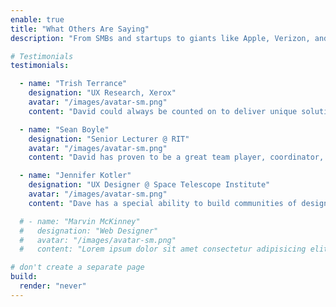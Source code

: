 ```yaml
---
enable: true
title: "What Others Are Saying"
description: "From SMBs and startups to giants like Apple, Verizon, and Xerox, I focus on having a cultural impact that outlives my time on a project. Here's what some have to say:"

# Testimonials
testimonials:

  - name: "Trish Terrance"
    designation: "UX Research, Xerox"
    avatar: "/images/avatar-sm.png"
    content: "David could always be counted on to deliver unique solutions. In one instance, I needed the prototype to be in a specific state for user testing while other teammates needed to interact with it simultaneously to administer bug-fixes. David was able to program the prototype in a way that let me conduct user testing without interfering with the updates to the prototype. He is an outstanding problem solver."

  - name: "Sean Boyle"
    designation: "Senior Lecturer @ RIT"
    avatar: "/images/avatar-sm.png"
    content: "David has proven to be a great team player, coordinator, and facilitator in organizing Upstate UX. He also formed and successfully ran the Crashtest group, and was absolutely instrumental in helping it achieve the success and praise it now sees."

  - name: "Jennifer Kotler"
    designation: "UX Designer @ Space Telescope Institute"
    avatar: "/images/avatar-sm.png"
    content: "Dave has a special ability to build communities of designers and help others create cool things. I have benefited a ton from his User Experience group Upstate UX. I feel lucky to know someone who creates such amazing resources for the community."

  # - name: "Marvin McKinney"
  #   designation: "Web Designer"
  #   avatar: "/images/avatar-sm.png"
  #   content: "Lorem ipsum dolor sit amet consectetur adipisicing elit. Qui iusto illo molestias, assumenda expedita commodi inventore non itaque molestiae voluptatum dolore, facilis sapiente, repellat veniam."

# don't create a separate page
build:
  render: "never"
---
```

